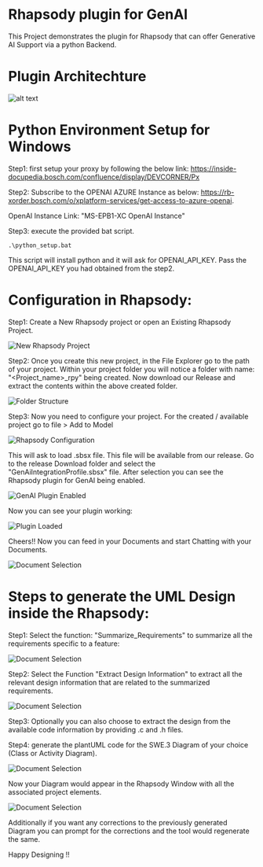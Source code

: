 # Rhapsody plugin for GenAI

This Project demonstrates the plugin for Rhapsody that can offer Generative AI Support via a python Backend.

# Plugin Architechture

![alt text](images/image.png)

# Python Environment Setup for Windows
Step1: first setup your proxy by following the below link:
https://inside-docupedia.bosch.com/confluence/display/DEVCORNER/Px

Step2: Subscribe to the OPENAI AZURE Instance as below:
https://rb-xorder.bosch.com/o/xplatform-services/get-access-to-azure-openai. 

OpenAI Instance Link: "MS-EPB1-XC OpenAI Instance"

Step3: execute the provided bat script.
```
.\python_setup.bat
```
This script will install python and it will ask for OPENAI_API_KEY. Pass the OPENAI_API_KEY you had obtained from the step2. 


# Configuration in Rhapsody:
Step1: Create a New Rhapsody project or open an Existing Rhapsody Project.
<div align="left">
  <img src="images/New_Rhp_Project.png" alt="New Rhapsody Project" />
</div>

Step2: Once you create this new project, in the File Explorer go to the path of your project. Within your project folder you will notice a folder with name: "<Project_name>_rpy" being created. Now download our Release and extract the contents within the above created folder.
<div align="left">
  <img src="images/Folder_Structure.png" alt="Folder Structure" />
</div>

Step3: Now you need to configure your project. For the created / available project go to file > Add to Model
<div align="left">
  <img src="images/Rhp_Configuration.png" alt="Rhapsody Configuration" />
</div>

This will ask to load .sbsx file. This file will be available from our release. Go to the release Download folder and select the "GenAiIntegrationProfile.sbsx" file. After selection you can see the Rhapsody plugin for GenAI being enabled. 
<div align="left">
  <img src="images/GenAI_Plugin_Enabled.png" alt="GenAI Plugin Enabled" />
</div>

Now you can see your plugin working:
<div align="left">
  <img src="images/Plugin_loaded.png" alt="Plugin Loaded" />
</div>

Cheers!!
Now you can feed in your Documents and start Chatting with your Documents. 

<div align="left">
  <img src="images/Document_Selection.png" alt="Document Selection" />
</div>

# Steps to generate the UML Design inside the Rhapsody:

Step1: Select the function: "Summarize_Requirements" to summarize all the requirements specific to a feature:
<div align="left">
  <img src="images/Summarize_Requirements.png" alt="Document Selection" />
</div>

Step2:
Select the Function "Extract Design Information" to extract all the relevant design information that are related to the summarized requirements. 
<div align="left">
  <img src="images/Extract_Design_Information.bmp" alt="Document Selection" />
</div>

Step3:
Optionally you can also choose to extract the design from the available code information by providing .c and .h files. 

Step4:
generate the plantUML code for the SWE.3 Diagram of your choice (Class or Activity Diagram).
<div align="left">
  <img src="images/Create_UML_Design.bmp" alt="Document Selection" />
</div>

Now your Diagram would appear in the Rhapsody Window with all the associated project elements. 
<div align="left">
  <img src="images/Rhapsody_Class_Diagram.bmp" alt="Document Selection" />
</div>

Additionally if you want any corrections to the previously generated Diagram you can prompt for the corrections and the tool would regenerate the same. 

Happy Designing !!